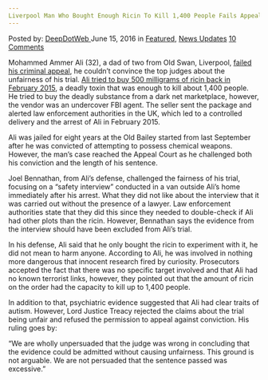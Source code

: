 ```yaml
---
Liverpool Man Who Bought Enough Ricin To Kill 1,400 People Fails Appeal
---
```

<article class="post-listing post-14506 post type-post status-publish format-standard has-post-thumbnail hentry  tag-3867 tag-appeal tag-bought tag-fails tag-kill tag-liverpool tag-man tag-people tag-ricin">
    <div class="post-inner">
        <span>Posted by: <a href="https://www.deepdotweb.com/author/admin/" title="">DeepDotWeb </a></span>
    <span>June 15, 2016</span>
    <span>in <a href="https://www.deepdotweb.com/category/deepdot-news/" rel="category tag">Featured</a>, <a href="https://www.deepdotweb.com/category/news-updates/" rel="category tag">News Updates</a></span>
    <span><a href="https://www.deepdotweb.com/2016/06/15/liverpool-man-bought-enough-ricin-kill-1400-people-fails-appeal/#comments">10 Comments</a></span>
    </p>
    <div class="clear"></div>
    <div class="entry">
    <p>Mohammed Ammer Ali (32), a dad of two from Old Swan, Liverpool, <a href="http://www.liverpoolecho.co.uk/news/liverpool-news/old-swan-man-who-plotted-11445572">failed his criminal appeal</a>, he couldn’t convince the top judges about the unfairness of his trial. <a href="https://www.theguardian.com/uk-news/2015/jul/29/liverpool-man-who-ordered-breaking-bad-style-ricin-delivery-found-guilty">Ali tried to buy 500 milligrams of ricin back in February 2015</a>, a deadly toxin that was enough to kill about 1,400 people. He tried to buy the deadly substance from a dark net marketplace, however, the vendor was an undercover FBI agent. The seller sent the package and alerted law enforcement authorities in the UK, which led to a controlled delivery and the arrest of Ali in February 2015.</p>
    <p>Ali was jailed for eight years at the Old Bailey started from last September after he was convicted of attempting to possess chemical weapons. However, the man’s case reached the Appeal Court as he challenged both his conviction and the length of his sentence.</p>
    <p>Joel Bennathan, from Ali’s defense, challenged the fairness of his trial, focusing on a “safety interview” conducted in a van outside Ali’s home immediately after his arrest. What they did not like about the interview that it was carried out without the presence of a lawyer. Law enforcement authorities state that they did this since they needed to double-check if Ali had other plots than the ricin. However, Bennathan says the evidence from the interview should have been excluded from Ali’s trial.</p>
    <p>In his defense, Ali said that he only bought the ricin to experiment with it, he did not mean to harm anyone. According to Ali, he was involved in nothing more dangerous that innocent research fired by curiosity. Prosecutors accepted the fact that there was no specific target involved and that Ali had no known terrorist links, however, they pointed out that the amount of ricin on the order had the capacity to kill up to 1,400 people.</p>
    <p>In addition to that, psychiatric evidence suggested that Ali had clear traits of autism. However, Lord Justice Treacy rejected the claims about the trial being unfair and refused the permission to appeal against conviction. His ruling goes by:</p>
    <p>“We are wholly unpersuaded that the judge was wrong in concluding that the evidence could be admitted without causing unfairness. This ground is not arguable. We are not persuaded that the sentence passed was excessive.”</p>
    </div>
    <span style="display:none"><a href="https://www.deepdotweb.com/tag/1400/" rel="tag">1400</a> <a href="https://www.deepdotweb.com/tag/appeal/" rel="tag">appeal</a> <a href="https://www.deepdotweb.com/tag/bought/" rel="tag">bought</a> <a href="https://www.deepdotweb.com/tag/fails/" rel="tag">fails</a> <a href="https://www.deepdotweb.com/tag/kill/" rel="tag">kill</a> <a href="https://www.deepdotweb.com/tag/liverpool/" rel="tag">liverpool</a> <a href="https://www.deepdotweb.com/tag/man/" rel="tag">man</a> <a href="https://www.deepdotweb.com/tag/people/" rel="tag">people</a> <a href="https://www.deepdotweb.com/tag/ricin/" rel="tag">ricin</a></span> <span style="display:none" class="updated">2016-06-15</span>
    <div style="display:none" class="vcard author" itemprop="author" itemscope itemtype="http://schema.org/Person"><strong class="fn" itemprop="name">
    </div>
</article>

